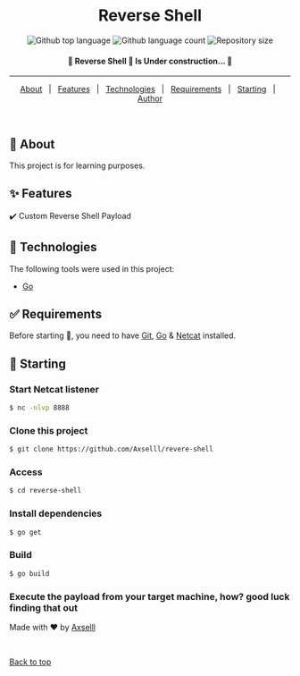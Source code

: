 <h1 align="center">Reverse Shell</h1>

<p align="center">
  <img alt="Github top language" src="https://img.shields.io/github/go-mod/go-version/Axselll/reverse-shell">

  <img alt="Github language count" src="https://img.shields.io/github/languages/count/Axselll/reverse-shell">

  <img alt="Repository size" src="https://img.shields.io/github/repo-size/Axselll/reverse-shell">

  <!-- <img alt="Github issues" src="https://img.shields.io/github/issues/{{YOUR_GITHUB_USERNAME}}/go-rest?color=56BEB8" /> -->

  <!-- <img alt="Github forks" src="https://img.shields.io/github/forks/{{YOUR_GITHUB_USERNAME}}/go-rest?color=56BEB8" /> -->

  <!-- <img alt="Github stars" src="https://img.shields.io/github/stars/{{YOUR_GITHUB_USERNAME}}/go-rest?color=56BEB8" /> -->
</p>

<!-- Status -->

<h4 align="center"> 
	🚧  Reverse Shell 🚀  Is Under construction...  🚧
</h4> 

<hr>

<p align="center">
  <a href="#dart-about">About</a> &#xa0; | &#xa0; 
  <a href="#sparkles-features">Features</a> &#xa0; | &#xa0;
  <a href="#rocket-technologies">Technologies</a> &#xa0; | &#xa0;
  <a href="#white_check_mark-requirements">Requirements</a> &#xa0; | &#xa0;
  <a href="#checkered_flag-starting">Starting</a> &#xa0; | &#xa0;
  <a href="https://github.com/Axselll" target="_blank">Author</a>
</p>

<br>

## :dart: About ##

This project is for learning purposes.

## :sparkles: Features ##

:heavy_check_mark: Custom Reverse Shell Payload


## :rocket: Technologies ##

The following tools were used in this project:

- [Go](https://go.dev/)


## :white_check_mark: Requirements ##

Before starting :checkered_flag:, you need to have [Git](https://git-scm.com), [Go](https://go.dev/) & [Netcat](https://sectools.org/tool/netcat/) installed.

## :checkered_flag: Starting ##

### Start Netcat listener ###
```bash
$ nc -nlvp 8888
```

### Clone this project ####
```bash
$ git clone https://github.com/Axselll/revere-shell
```

### Access ###
```bash
$ cd reverse-shell
```

### Install dependencies ###
```bash
$ go get
```

### Build ###
```bash
$ go build
```
### Execute the payload from your target machine, how? good luck finding that out ###

Made with :heart: by <a href="https://github.com/{{Axselll}}" target="_blank">Axselll</a>

&#xa0;

<a href="#top">Back to top</a>